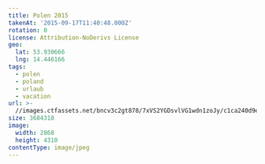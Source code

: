 ```yaml
---
title: Polen 2015
takenAt: '2015-09-17T11:40:48.000Z'
rotation: 0
license: Attribution-NoDerivs License
geo:
  lat: 53.930666
  lng: 14.446166
tags:
  - polen
  - poland
  - urlaub
  - vacation
url: >-
  //images.ctfassets.net/bncv3c2gt878/7xVS2YGDsvlVG1wdn1zoJy/c1ca240d9edf9dc55d5b899fbe4b42a6/polen-2015_25931878986_o
size: 3684318
image:
  width: 2868
  height: 4310
contentType: image/jpeg
---
```


